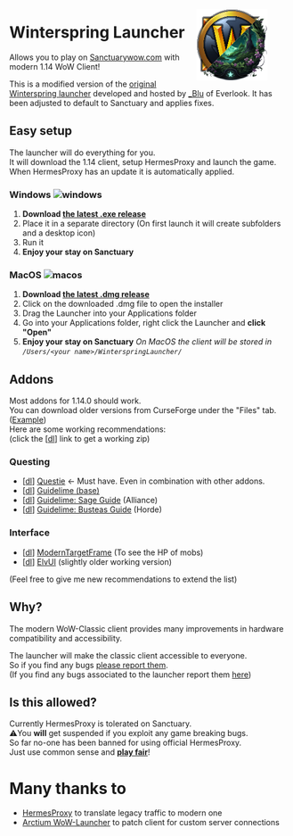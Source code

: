 <figure>
    <img align="right" src="./winterspring-launcher-icon.png" alt="icon">
</figure>

# Winterspring Launcher
Allows you to play on [Sanctuarywow.com](https://sanctuarywow.com/) with modern 1.14 WoW Client!

This is a modified version of the [original Winterspring launcher](https://github.com/0blu/WinterspringLauncher/) developed and hosted by [_Blu](https://github.com/0blu) of Everlook. It has been adjusted to default to Sanctuary and applies fixes.

## Easy setup
The launcher will do everything for you.  
It will download the 1.14 client, setup HermesProxy and launch the game.  
When HermesProxy has an update it is automatically applied.

### Windows <img src="https://blu.wtf/icon_windows.png" alt="windows" width="24" height="24">
1. **Download [the latest .exe release](https://github.com/Sanctuary-wow/WinterspringLauncher/releases/latest)**
2. Place it in a separate directory (On first launch it will create subfolders and a desktop icon)
3. Run it
4. **Enjoy your stay on Sanctuary**

### MacOS <img src="https://blu.wtf/icon_macos.png?0" alt="macos" width="24" height="24">
1. **Download [the latest .dmg release](https://github.com/Sanctuary-wow/WinterspringLauncher/releases/latest)**
2. Click on the downloaded .dmg file to open the installer
3. Drag the Launcher into your Applications folder
4. Go into your Applications folder, right click the Launcher and **click "Open"**
5. **Enjoy your stay on Sanctuary**
_On MacOS the client will be stored in `/Users/<your name>/WinterspringLauncher/`_

## Addons
Most addons for 1.14.0 should work.  
You can download older versions from CurseForge under the "Files" tab. ([Example](https://www.curseforge.com/wow/addons/questie/files/all?filter-game-version=2020709689%3A9094))  
Here are some working recommendations:  
(click the [[dl](#)] link to get a working zip)
### Questing
- [[dl](https://www.curseforge.com/wow/addons/questie/download/3519759)] [Questie](https://www.curseforge.com/wow/addons/questie) <- Must have. Even in combination with other addons.
- [[dl](https://www.curseforge.com/wow/addons/guidelime/download/4026001)] [Guidelime (base)](https://www.curseforge.com/wow/addons/guidelime)
- [[dl](https://www.curseforge.com/wow/addons/guidelime_sage/download/3810259)] [Guidelime: Sage Guide](https://www.curseforge.com/wow/addons/guidelime_sage) (Alliance)
- [[dl](https://www.curseforge.com/wow/addons/guidelime-busteas-1-60-leveling/download/3521451)] [Guidelime: Busteas Guide](https://www.curseforge.com/wow/addons/guidelime-busteas-1-60-leveling) (Horde)

### Interface
- [[dl](https://www.curseforge.com/wow/addons/modern-targetframe/download/4024275)] [ModernTargetFrame](https://www.curseforge.com/wow/addons/modern-targetframe) (To see the HP of mobs)
- [[dl](https://github.com/tukui-org/ElvUI/archive/refs/tags/v1.48-classic.zip)] [ElvUI](https://github.com/tukui-org/ElvUI/releases/tag/v1.48-classic) (slightly older working version)

(Feel free to give me new recommendations to extend the list)

## Why?
The modern WoW-Classic client provides many improvements in hardware compatibility and accessibility.

The launcher will make the classic client accessible to everyone.  
So if you find any bugs [please report them](https://github.com/WowLegacyCore/HermesProxy/issues/new/choose).  
(If you find any bugs associated to the launcher report them [here](https://github.com/Sanctuary-wow/WinterspringLauncher/issues))

## Is this allowed?
Currently HermesProxy is tolerated on Sanctuary.  
⚠️You **will** get suspended if you exploit any game breaking bugs.  
So far no-one has been banned for using official HermesProxy.  
Just use common sense and <u>**play fair**</u>!

# Many thanks to
- [HermesProxy](https://github.com/WowLegacyCore/HermesProxy) to translate legacy traffic to modern one
- [Arctium WoW-Launcher](https://github.com/Arctium/WoW-Launcher) to patch client for custom server connections
